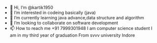 - 👋 Hi, I’m @kartik1950
- 👀 I’m interested in codeing basically (java)
- 🌱 I’m currently learning java advance,data structure and algorithm 
- 💞️ I’m looking to collaborate on software development 
- 📫 How to reach me +91 7999301948
I am computer science student I am in my third year of graduation
From svvv university Indore 

<!---
kartik1950/kartik1950 is a ✨ special ✨ repository because its `README.md` (this file) appears on your GitHub profile.
You can click the Preview link to take a look at your changes.
--->
